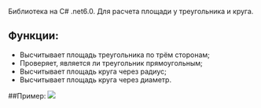 

Библиотека на C# .net6.0. Для расчета площади у треугольника и круга. 

## Функции:
 - Высчитывает площадь треугольника по трём сторонам;
 - Проверяет, является ли треугольник прямоугольным;
 - Высчитывает площадь круга через радиус;
 - Высчитывает площадь круга через диаметр.

##Пример:
![](https://github.com/Dontlikeouy/FigureLib/assets/86613662/ac406dfe-69b0-416a-9d8c-e7fda05673da)
